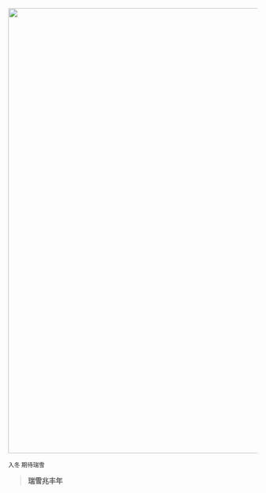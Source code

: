 <img src=https://p0.meituan.net/dpplatform/c9d190369a139da25a56520ace6352415271684.jpg  width=900>

<small>入冬 期待瑞雪</small>

> **瑞雪兆丰年**